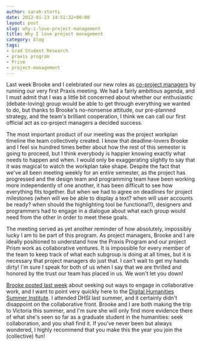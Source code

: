 ```yaml
---
author: sarah-storti
date: 2012-01-23 14:51:32+00:00
layout: post
slug: why-i-love-project-management
title: Why I love project management
category: blog
tags:
- Grad Student Research
- praxis program
- Prism
- project-management
---
```


Last week Brooke and I celebrated our new roles as [co-project managers](http://praxis.scholarslab.org/topics/project-management/) by running our very first Praxis meeting. We had a fairly ambitious agenda, and I must admit that I was a little bit concerned about whether our enthusiastic (debate-loving) group would be able to get through everything we wanted to do, but thanks to Brooke's no-nonsense attitude, our pre-planned strategy, and the team's brilliant cooperation, I think we can call our first official act as co-project managers a decided success.

The most important product of our meeting was the project workplan timeline the team collectively created. I know that deadline-lovers Brooke and I feel six hundred times better about how the rest of this semester is going to proceed, but I think everybody is happier knowing exactly what needs to happen and when. I would only be exaggerating slightly to say that it was magical to watch the workplan take shape. Despite the fact that we've all been meeting weekly for an entire semester, as the project has progressed and the design team and programming team have been working more independently of one another, it has been difficult to see how everything fits together. But when we had to agree on deadlines for project milestones (when will we be able to display a text? when will user accounts be ready? when should the highlighting tool be functional?), designers and programmers had to engage in a dialogue about what each group would need from the other in order to meet these goals.

The meeting served as yet another reminder of how absolutely, impossibly lucky I am to be part of this program. As project managers, Brooke and I are ideally positioned to understand how the Praxis Program and our project Prism work as collaborative ventures. It is impossible for every member of the team to keep track of what each subgroup is doing at all times, but it is necessary that project managers do just that. I can't wait to get my hands dirty! I'm sure I speak for both of us when I say that we are thrilled and honored by the trust our team has placed in us. We won't let you down!

[Brooke posted last week](http://www.scholarslab.org/digital-humanities/project-management-and-graduate-training/) about seeking out ways to engage in collaborative work, and I want to point very quickly here to the [Digital Humanities Summer Institute](http://www.dhsi.org/). I attended DHSI last summer, and it certainly didn't disappoint on the collaborative front. Brooke and I are both making the trip to Victoria this summer, and I'm sure she will only find more evidence there of what she's seen so far as a graduate student in the humanities: seek collaboration, and you shall find it. If you've never been but always wondered, I highly recommend that you make this the year you join the (collective) fun!
